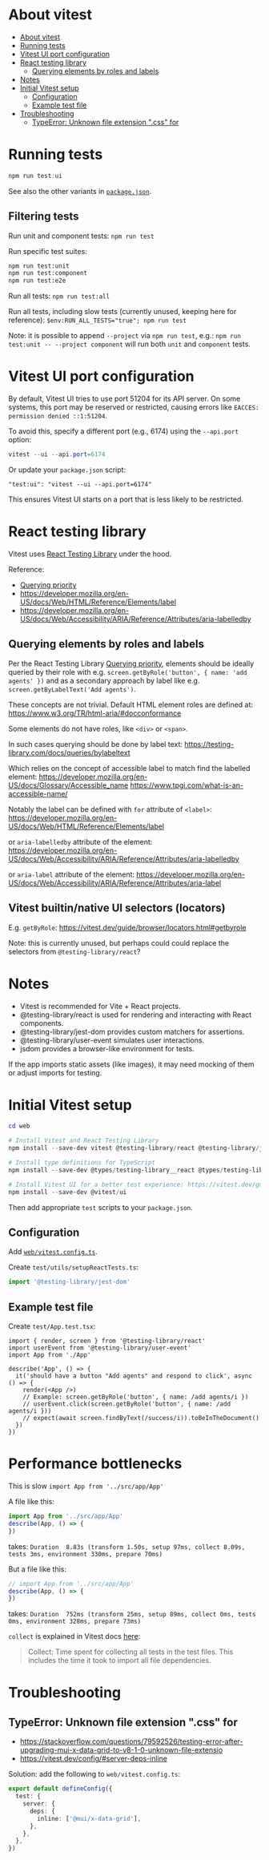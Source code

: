 
# About vitest

- [About vitest](#about-vitest)
- [Running tests](#running-tests)
- [Vitest UI port configuration](#vitest-ui-port-configuration)
- [React testing library](#react-testing-library)
  - [Querying elements by roles and labels](#querying-elements-by-roles-and-labels)
- [Notes](#notes)
- [Initial Vitest setup](#initial-vitest-setup)
  - [Configuration](#configuration)
  - [Example test file](#example-test-file)
- [Troubleshooting](#troubleshooting)
  - [TypeError: Unknown file extension ".css" for](#typeerror-unknown-file-extension-css-for)

# Running tests

```powershell
npm run test:ui
```

See also the other variants in [`package.json`](../web/package.json).

## Filtering tests

Run unit and component tests:
`npm run test`

Run specific test suites:

```bash
npm run test:unit
npm run test:component
npm run test:e2e
```

Run all tests:
`npm run test:all`

Run all tests, including slow tests (currently unused, keeping here for reference):
`$env:RUN_ALL_TESTS="true"; npm run test`

Note: it is possible to append `--project` via `npm run test`, e.g.:
`npm run test:unit -- --project component` will run both `unit` and `component` tests.

# Vitest UI port configuration

By default, Vitest UI tries to use port 51204 for its API server. On some systems, this port may be reserved or restricted,
causing errors like `EACCES: permission denied ::1:51204`.

To avoid this, specify a different port (e.g., 6174) using the `--api.port` option:

```powershell
vitest --ui --api.port=6174
```

Or update your `package.json` script:

```jsonc
"test:ui": "vitest --ui --api.port=6174"
```

This ensures Vitest UI starts on a port that is less likely to be restricted.

# React testing library

Vitest uses [React Testing Library] under the hood.

Reference:

- [Querying priority]
- https://developer.mozilla.org/en-US/docs/Web/HTML/Reference/Elements/label
- https://developer.mozilla.org/en-US/docs/Web/Accessibility/ARIA/Reference/Attributes/aria-labelledby

## Querying elements by roles and labels

Per the React Testing Library [Querying priority], elements should be ideally queried by their role with
e.g. `screen.getByRole('button', { name: 'add agents' })` and as a secondary approach by label like
e.g. `screen.getByLabelText('Add agents')`.

These concepts are not trivial. Default HTML element roles are defined at:
  https://www.w3.org/TR/html-aria/#docconformance

Some elements do not have roles, like `<div>` or `<span>`.

In such cases querying should be done by label text:
  https://testing-library.com/docs/queries/bylabeltext

Which relies on the concept of accessible label to match find the labelled element:
  https://developer.mozilla.org/en-US/docs/Glossary/Accessible_name
  https://www.tpgi.com/what-is-an-accessible-name/

Notably the label can be defined with `for` attribute of `<label>`:
  https://developer.mozilla.org/en-US/docs/Web/HTML/Reference/Elements/label

or `aria-labelledby` attribute of the element:
  https://developer.mozilla.org/en-US/docs/Web/Accessibility/ARIA/Reference/Attributes/aria-labelledby

or `aria-label` attribute of the element:
  https://developer.mozilla.org/en-US/docs/Web/Accessibility/ARIA/Reference/Attributes/aria-label
  
## Vitest builtin/native UI selectors (locators)

E.g. `getByRole`: https://vitest.dev/guide/browser/locators.html#getbyrole

Note: this is currently unused, but perhaps could could replace the selectors from `@testing-library/react`?

# Notes

- Vitest is recommended for Vite + React projects.
- @testing-library/react is used for rendering and interacting with React components.
- @testing-library/jest-dom provides custom matchers for assertions.
- @testing-library/user-event simulates user interactions.
- jsdom provides a browser-like environment for tests.

If the app imports static assets (like images), it may need mocking of them or adjust imports for testing.

# Initial Vitest setup

```powershell
cd web

# Install Vitest and React Testing Library
npm install --save-dev vitest @testing-library/react @testing-library/jest-dom @testing-library/user-event jsdom

# Install type definitions for TypeScript
npm install --save-dev @types/testing-library__react @types/testing-library__jest-dom @types/testing-library__user-event

# Install Vitest UI for a better test experience: https://vitest.dev/guide/ui
npm install --save-dev @vitest/ui
```

Then add appropriate `test` scripts to your `package.json`.

## Configuration

Add [`web/vitest.config.ts`](/web/vitest.config.ts).

Create `test/utils/setupReactTests.ts`:

```ts
import '@testing-library/jest-dom'
```

## Example test file

Create `test/App.test.tsx`:

```tsx
import { render, screen } from '@testing-library/react'
import userEvent from '@testing-library/user-event'
import App from './App'

describe('App', () => {
  it('should have a button "Add agents" and respond to click', async () => {
    render(<App />)
    // Example: screen.getByRole('button', { name: /add agents/i })
    // userEvent.click(screen.getByRole('button', { name: /add agents/i }))
    // expect(await screen.findByText(/success/i)).toBeInTheDocument()
  })
})
```

# Performance bottlenecks

This is slow `import App from '../src/app/App'`

A file like this:

``` ts
import App from '../src/app/App'
describe(App, () => {
})
```

takes:
`Duration  8.83s (transform 1.50s, setup 97ms, collect 8.09s, tests 3ms, environment 330ms, prepare 70ms)`

But a file like this:
``` ts
// import App from '../src/app/App'
describe(App, () => {
})
```

takes:
`Duration  752ms (transform 25ms, setup 89ms, collect 0ms, tests 0ms, environment 328ms, prepare 73ms)`

`collect` is explained in Vitest docs [here](https://vitest.dev/guide/profiling-test-performance.html):

> Collect: Time spent for collecting all tests in the test files. This includes the time it took to import all file dependencies.

# Troubleshooting

## TypeError: Unknown file extension ".css" for

- https://stackoverflow.com/questions/79592526/testing-error-after-upgrading-mui-x-data-grid-to-v8-1-0-unknown-file-extensio
- https://vitest.dev/config/#server-deps-inline

Solution: add the following to `web/vitest.config.ts`:

```ts
export default defineConfig({
  test: {
    server: {
      deps: {
        inline: ['@mui/x-data-grid'],
      },
    },
  },
})
```

[Querying priority]: https://testing-library.com/docs/queries/about/#priority
[React Testing Library]: https://testing-library.com/docs/react-testing-library/intro/
